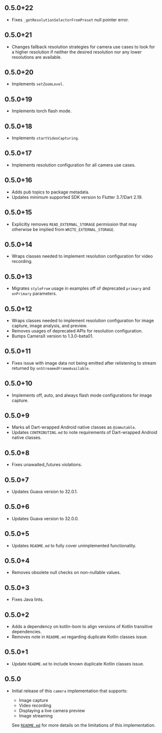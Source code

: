 ## 0.5.0+22

* Fixes `_getResolutionSelectorFromPreset` null pointer error.

## 0.5.0+21

* Changes fallback resolution strategies for camera use cases to look for a higher resolution if neither the desired
  resolution nor any lower resolutions are available.

## 0.5.0+20

* Implements `setZoomLevel`.

## 0.5.0+19

* Implements torch flash mode.

## 0.5.0+18

* Implements `startVideoCapturing`.

## 0.5.0+17

* Implements resolution configuration for all camera use cases.

## 0.5.0+16

* Adds pub topics to package metadata.
* Updates minimum supported SDK version to Flutter 3.7/Dart 2.19.

## 0.5.0+15

* Explicitly removes `READ_EXTERNAL_STORAGE` permission that may otherwise be implied from `WRITE_EXTERNAL_STORAGE`.

## 0.5.0+14

* Wraps classes needed to implement resolution configuration for video recording.

## 0.5.0+13

* Migrates `styleFrom` usage in examples off of deprecated `primary` and `onPrimary` parameters.

## 0.5.0+12

* Wraps classes needed to implement resolution configuration for image capture, image analysis, and preview.
* Removes usages of deprecated APIs for resolution configuration.
* Bumps CameraX version to 1.3.0-beta01.

## 0.5.0+11

* Fixes issue with image data not being emitted after relistening to stream returned by `onStreamedFrameAvailable`.

## 0.5.0+10

* Implements off, auto, and always flash mode configurations for image capture.

## 0.5.0+9

* Marks all Dart-wrapped Android native classes as `@immutable`.
* Updates `CONTRIBUTING.md` to note requirements of Dart-wrapped Android native classes.

## 0.5.0+8

* Fixes unawaited_futures violations.

## 0.5.0+7

* Updates Guava version to 32.0.1.

## 0.5.0+6

* Updates Guava version to 32.0.0.

## 0.5.0+5

* Updates `README.md` to fully cover unimplemented functionality.

## 0.5.0+4

* Removes obsolete null checks on non-nullable values.

## 0.5.0+3

* Fixes Java lints.

## 0.5.0+2

* Adds a dependency on kotlin-bom to align versions of Kotlin transitive dependencies.
* Removes note in `README.md` regarding duplicate Kotlin classes issue.

## 0.5.0+1

* Update `README.md` to include known duplicate Kotlin classes issue.

## 0.5.0

* Initial release of this `camera` implementation that supports:
    * Image capture
    * Video recording
    * Displaying a live camera preview
    * Image streaming

  See [`README.md`](README.md) for more details on the limitations of this implementation.
